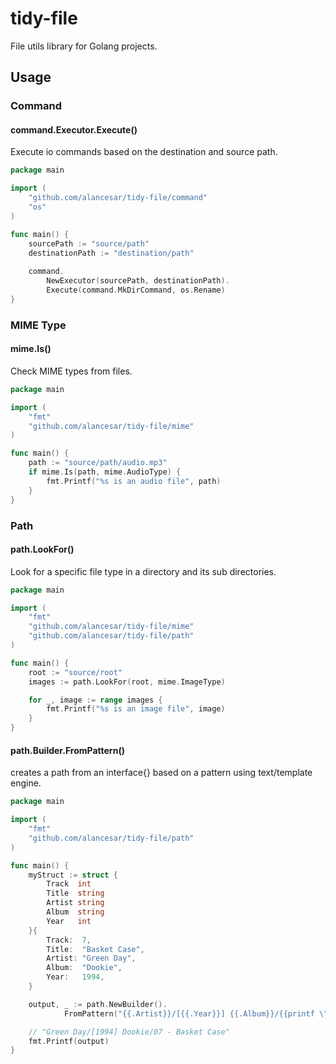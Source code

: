 # tidy-file
File utils library for Golang projects.

## Usage

### Command
#### command.Executor.Execute()
Execute io commands based on the destination and source path.
```go
package main

import (
    "github.com/alancesar/tidy-file/command"
    "os"
)

func main() {
    sourcePath := "source/path"
    destinationPath := "destination/path"
    
    command.
        NewExecutor(sourcePath, destinationPath).
        Execute(command.MkDirCommand, os.Rename)
}
```

### MIME Type
#### mime.Is()
Check MIME types from files.
```go
package main

import (
    "fmt"
    "github.com/alancesar/tidy-file/mime"
)

func main() {
    path := "source/path/audio.mp3"
    if mime.Is(path, mime.AudioType) {
        fmt.Printf("%s is an audio file", path)
    }
}
```

### Path
#### path.LookFor()
Look for a specific file type in a directory and its sub directories.
```go
package main

import (
    "fmt"
    "github.com/alancesar/tidy-file/mime"
    "github.com/alancesar/tidy-file/path"
)

func main() {
    root := "source/root"
    images := path.LookFor(root, mime.ImageType)

    for _, image := range images {
        fmt.Printf("%s is an image file", image)
    }
}
```

#### path.Builder.FromPattern()
creates a path from an interface{} based on a pattern using text/template engine.
```go
package main

import (
    "fmt"
    "github.com/alancesar/tidy-file/path"
)

func main() {
    myStruct := struct {
        Track  int
        Title  string
        Artist string
        Album  string
        Year   int
    }{
        Track:  7,
        Title:  "Basket Case",
        Artist: "Green Day",
        Album:  "Dookie",
        Year:   1994,
    }

    output, _ := path.NewBuilder().
    		FromPattern("{{.Artist}}/[{{.Year}}] {{.Album}}/{{printf \"%02d\" .Track}} - {{.Title}}", myStruct)

    // "Green Day/[1994] Dookie/07 - Basket Case"
    fmt.Printf(output) 
}
```